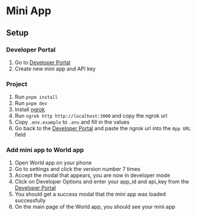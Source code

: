 # Mini App

## Setup

### Developer Portal

1. Go to [Developer Portal](https://developer.worldcoin.org/)
2. Create new mini app and API key

### Project

1. Run `pnpm install`
2. Run `pnpm dev`
3. Install [ngrok](https://ngrok.com/)
4. Run `ngrok http http://localhost:3000` and copy the ngrok url
5. Copy `.env.example` to `.env` and fill in the values
6. Go back to the [Developer Portal](https://developer.worldcoin.org/) and paste the ngrok url into the `App URL` field

### Add mini app to World app

1. Open World app on your phone
2. Go to settings and click the version number 7 times
3. Accept the modal that appears, you are now in developer mode
4. Click on Developer Options and enter your app_id and api_key from the [Developer Portal](https://developer.worldcoin.org/)
5. You should get a success modal that the mini app was loaded successfully
6. On the main page of the World app, you should see your mini app